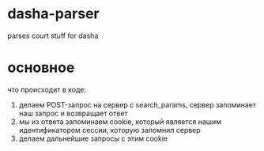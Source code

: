 # dasha-parser
parses court stuff for dasha

# основное

что происходит в коде: 
1. делаем POST-запрос на сервер с search_params, сервер запоминает наш запрос и возвращает ответ
2. мы из ответа запоминаем cookie, который является нашим идентификатором сессии, которую запомнил сервер
3. делаем дальнейшие запросы с этим cookie
